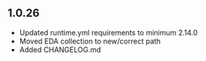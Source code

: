 ## 1.0.26

- Updated runtime.yml requirements to minimum 2.14.0
- Moved EDA collection to new/correct path
- Added CHANGELOG.md
